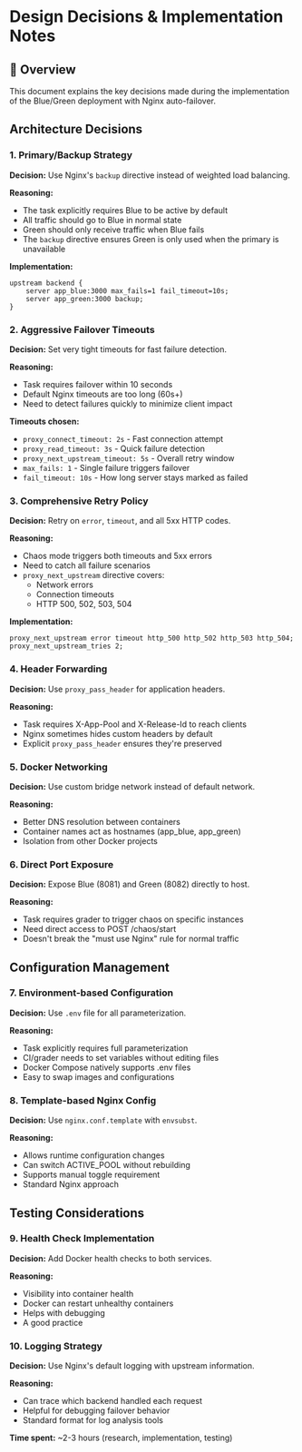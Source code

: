 # Design Decisions & Implementation Notes

## 🎯 Overview
This document explains the key decisions made during the implementation of the Blue/Green deployment with Nginx auto-failover.

##  Architecture Decisions

### 1. **Primary/Backup Strategy**
**Decision:** Use Nginx's `backup` directive instead of weighted load balancing.

**Reasoning:**
- The task explicitly requires Blue to be active by default
- All traffic should go to Blue in normal state
- Green should only receive traffic when Blue fails
- The `backup` directive ensures Green is only used when the primary is unavailable

**Implementation:**
```nginx
upstream backend {
    server app_blue:3000 max_fails=1 fail_timeout=10s;
    server app_green:3000 backup;
}
```

### 2. **Aggressive Failover Timeouts**
**Decision:** Set very tight timeouts for fast failure detection.

**Reasoning:**
- Task requires failover within 10 seconds
- Default Nginx timeouts are too long (60s+)
- Need to detect failures quickly to minimize client impact

**Timeouts chosen:**
- `proxy_connect_timeout: 2s` - Fast connection attempt
- `proxy_read_timeout: 3s` - Quick failure detection
- `proxy_next_upstream_timeout: 5s` - Overall retry window
- `max_fails: 1` - Single failure triggers failover
- `fail_timeout: 10s` - How long server stays marked as failed

### 3. **Comprehensive Retry Policy**
**Decision:** Retry on `error`, `timeout`, and all 5xx HTTP codes.

**Reasoning:**
- Chaos mode triggers both timeouts and 5xx errors
- Need to catch all failure scenarios
- `proxy_next_upstream` directive covers:
  - Network errors
  - Connection timeouts
  - HTTP 500, 502, 503, 504

**Implementation:**
```nginx
proxy_next_upstream error timeout http_500 http_502 http_503 http_504;
proxy_next_upstream_tries 2;
```

### 4. **Header Forwarding**
**Decision:** Use `proxy_pass_header` for application headers.

**Reasoning:**
- Task requires X-App-Pool and X-Release-Id to reach clients
- Nginx sometimes hides custom headers by default
- Explicit `proxy_pass_header` ensures they're preserved

### 5. **Docker Networking**
**Decision:** Use custom bridge network instead of default network.

**Reasoning:**
- Better DNS resolution between containers
- Container names act as hostnames (app_blue, app_green)
- Isolation from other Docker projects

### 6. **Direct Port Exposure**
**Decision:** Expose Blue (8081) and Green (8082) directly to host.

**Reasoning:**
- Task requires grader to trigger chaos on specific instances
- Need direct access to POST /chaos/start
- Doesn't break the "must use Nginx" rule for normal traffic

##  Configuration Management

### 7. **Environment-based Configuration**
**Decision:** Use `.env` file for all parameterization.

**Reasoning:**
- Task explicitly requires full parameterization
- CI/grader needs to set variables without editing files
- Docker Compose natively supports .env files
- Easy to swap images and configurations

### 8. **Template-based Nginx Config**
**Decision:** Use `nginx.conf.template` with `envsubst`.

**Reasoning:**
- Allows runtime configuration changes
- Can switch ACTIVE_POOL without rebuilding
- Supports manual toggle requirement
- Standard Nginx approach

##  Testing Considerations

### 9. **Health Check Implementation**
**Decision:** Add Docker health checks to both services.

**Reasoning:**
- Visibility into container health
- Docker can restart unhealthy containers
- Helps with debugging
- A good practice

### 10. **Logging Strategy**
**Decision:** Use Nginx's default logging with upstream information.

**Reasoning:**
- Can trace which backend handled each request
- Helpful for debugging failover behavior
- Standard format for log analysis tools



**Time spent:** ~2-3 hours (research, implementation, testing)
